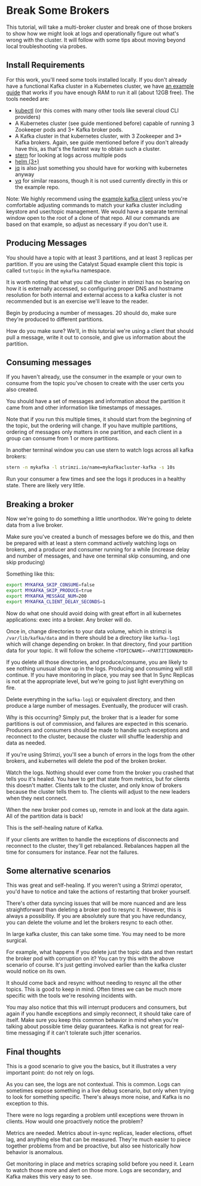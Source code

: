 # Break Some Brokers

This tutorial, will take a multi-broker cluster and break one of those brokers to show how we might look at logs and operationally figure out what's wrong with the cluster. It will follow with some tips about moving beyond local troubleshooting via probes.

## Install Requirements

For this work, you'll need some tools installed locally. If you don't already have a functional Kafka cluster in a Kubernetes cluster, we have [an example guide](https://github.com/catalystcommunity/example-kafka-client) that works if you have enough RAM to run it all (about 12GB free). The tools needed are:

- [kubectl](https://kubernetes.io/docs/tasks/tools/#kubectl) (or this comes with many other tools like several cloud CLI providers)
- A Kubernetes cluster (see guide mentioned before) capable of running 3 Zookeeper pods and 3+ Kafka broker pods.
- A Kafka cluster in that kubernetes cluster, with 3 Zookeeper and 3+ Kafka brokers. Again, see guide mentioned before if you don't already have this, as that's the fastest way to obtain such a cluster.
- [stern](https://github.com/wercker/stern#installation) for looking at logs across multiple pods
- [helm (3+)](https://helm.sh/docs/intro/install/)
- [jq](https://stedolan.github.io/jq/) is also just something you should have for working with kubernetes anyway
- [yq](https://github.com/mikefarah/yq#install) for similar reasons, though it is not used currently directly in this or the example repo.

Note: We highly recommend using the [example kafka client](https://github.com/catalystcommunity/example-kafka-client) unless you're comfortable adjusting commands to match your kafka cluster including keystore and user/topic management. We would have a separate terminal window open to the root of a clone of that repo. All our commands are based on that example, so adjust as necessary if you don't use it.

## Producing Messages

You should have a topic with at least 3 partitions, and at least 3 replicas per partition. If you are using the Catalyst Squad example client this topic is called `tuttopic` in the `mykafka` namespace.

It is worth noting that what you call the cluster in strimzi has no bearing on how it is externally accessed, so configuring proper DNS and hostname resolution for both internal and external access to a kafka cluster is not recommended but is an exercise we'll leave to the reader.

Begin by producing a number of messages. 20 should do, make sure they're produced to different partitions.

How do you make sure? We'll, in this tutorial we're using a client that should pull a message, write it out to console, and give us information about the partition.

## Consuming messages

If you haven't already, use the consumer in the example or your own to consume from the topic you've chosen to create with the user certs you also created.

You should have a set of messages and information about the partition it came from and other information like timestamps of messages.

Note that if you run this multiple times, it should start from the beginning of the topic, but the ordering will change. If you have multiple partitions, ordering of messages only matters in one partition, and each client in a group can consume from 1 or more partitions.

In another terminal window you can use stern to watch logs across all kafka brokers:

```bash
stern -n mykafka -l strimzi.io/name=mykafkacluster-kafka -s 10s
```

Run your consumer a few times and see the logs it produces in a healthy state. There are likely very little.

## Breaking a broker

Now we're going to do something a little unorthodox. We're going to delete data from a live broker.

Make sure you've created a bunch of messages before we do this, and then be prepared with at least a stern command actively watching logs on brokers, and a producer and consumer running for a while (increase delay and number of messages, and have one terminal skip consuming, and one skip producing)

Something like this:

```bash
export MYKAFKA_SKIP_CONSUME=false
export MYKAFKA_SKIP_PRODUCE=true
export MYKAFKA_MESSAGE_NUM=200
export MYKAFKA_CLIENT_DELAY_SECONDS=1
```

Now do what one should avoid doing with great effort in all kubernetes applications: exec into a broker. Any broker will do.

Once in, change directories to your data volume, which in strimzi is `/var/lib/kafka/data` and in there should be a directory like `kafka-log1` which will change depending on broker. In that directory, find your partition data for your topic. It will follow the scheme `<TOPICNAME>-<PARTITIONNUMBER>`

If you delete all those directories, and produce/consume, you are likely to see nothing unusual show up in the logs. Producing and consuming will still continue. If you have monitoring in place, you may see that In Sync Replicas is not at the appropriate level, but we're going to just light everything on fire.

Delete everything in the `kafka-log1` or equivalent directory, and then produce a large number of messages. Eventually, the producer will crash.

Why is this occurring? Simply put, the broker that is a leader for some partitions is out of commission, and failures are expected in this scenario. Producers and consumers should be made to handle such exceptions and reconnect to the cluster, because the cluster will shuffle leadership and data as needed.

If you're using Strimzi, you'll see a bunch of errors in the logs from the other brokers, and kubernetes will delete the pod of the broken broker.

Watch the logs. Nothing should ever come from the broker you crashed that tells you it's healed. You have to get that state from metrics, but for clients this doesn't matter. Clients talk to the cluster, and only know of brokers because the cluster tells them to. The clients will adjust to the new leaders when they next connect.

When the new broker pod comes up, remote in and look at the data again. All of the partition data is back!

This is the self-healing nature of Kafka.

If your clients are written to handle the exceptions of disconnects and reconnect to the cluster, they'll get rebalanced. Rebalances happen all the time for consumers for instance. Fear not the failures.

## Some alternative scenarios

This was great and self-healing. If you weren't using a Strimzi operator, you'd have to notice and take the actions of restarting that broker yourself.

There's other data syncing issues that will be more nuanced and are less straightforward than deleting a broker pod to resync it. However, this is always a possibility. If you are absolutely sure that you have redundancy, you can delete the volume and let the brokers resync to each other.

In large kafka cluster, this can take some time. You may need to be more surgical.

For example, what happens if you delete just the topic data and then restart the broker pod with corruption on it? You can try this with the above scenario of course. It's just getting involved earlier than the kafka cluster would notice on its own.

It should come back and resync without needing to resync all the other topics. This is good to keep in mind. Often times we can be much more specific with the tools we're resolving incidents with.

You may also notice that this will interrupt producers and consumers, but again if you handle exceptions and simply reconnect, it should take care of itself. Make sure you keep this common behavior in mind when you're talking about possible time delay guarantees. Kafka is not great for real-time messaging if it can't tolerate such jitter scenarios.

## Final thoughts

This is a good scenario to give you the basics, but it illustrates a very important point: do not rely on logs.

As you can see, the logs are not contextual. This is common. Logs can sometimes expose something in a live debug scenario, but only when trying to look for something specific. There's always more noise, and Kafka is no exception to this.

There were no logs regarding a problem until exceptions were thrown in clients. How would one proactively notice the problem?

Metrics are needed. Metrics about in-sync replicas, leader elections, offset lag, and anything else that can be measured. They're much easier to piece together problems from and be proactive, but also see historically how behavior is anomalous.

Get monitoring in place and metrics scraping solid before you need it. Learn to watch those more and alert on those more. Logs are secondary, and Kafka makes this very easy to see.
